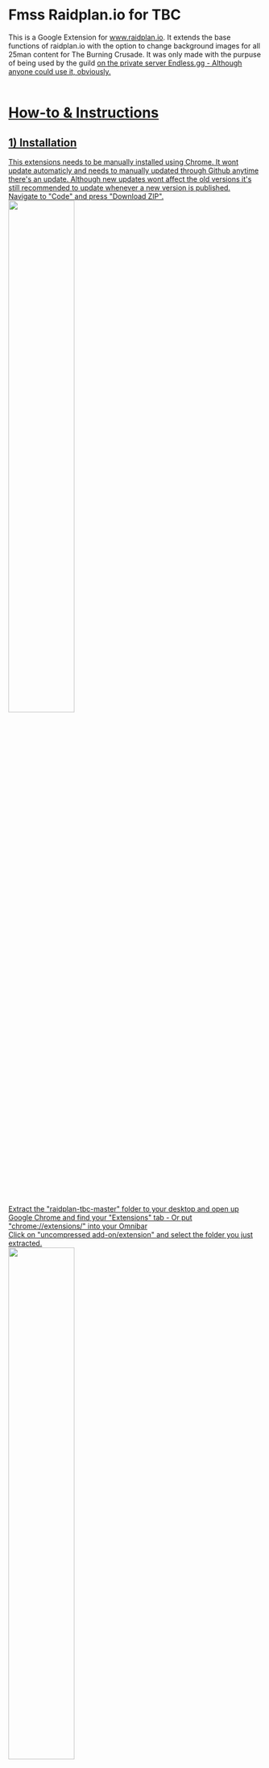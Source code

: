 # Fmss Raidplan.io for TBC
This is a Google Extension for www.raidplan.io. It extends the base functions of raidplan.io with the option to change background images for all 25man content for The Burning Crusade. It was only made with the purpuse of being used by the guild <U WOT> on the private server Endless.gg - Although anyone could use it, obviously.
</br>
</br>
# How-to & Instructions
## 1) Installation
This extensions needs to be manually installed using Chrome. It wont update automaticly and needs to manually updated through Github anytime there's an update. Although new updates wont affect the old versions it's still recommended to update whenever a new version is published.
</br>
Navigate to "Code" and press "Download ZIP".</br>
<img src="https://cloud.githubusercontent.com/assets/590348/22867052/f8d570ba-f190-11e6-9e4c-aee3adc16154.jpg" width="51%">
</br>
Extract the "raidplan-tbc-master" folder to your desktop and open up Google Chrome and find your "Extensions" tab - Or put "chrome://extensions/" into your Omnibar</br>
Click on "uncompressed add-on/extension" and select the folder you just extracted.</br>
<img src="https://cloud.githubusercontent.com/assets/590348/22867052/f8d570ba-f190-11e6-9e4c-aee3adc16154.jpg" width="51%">
